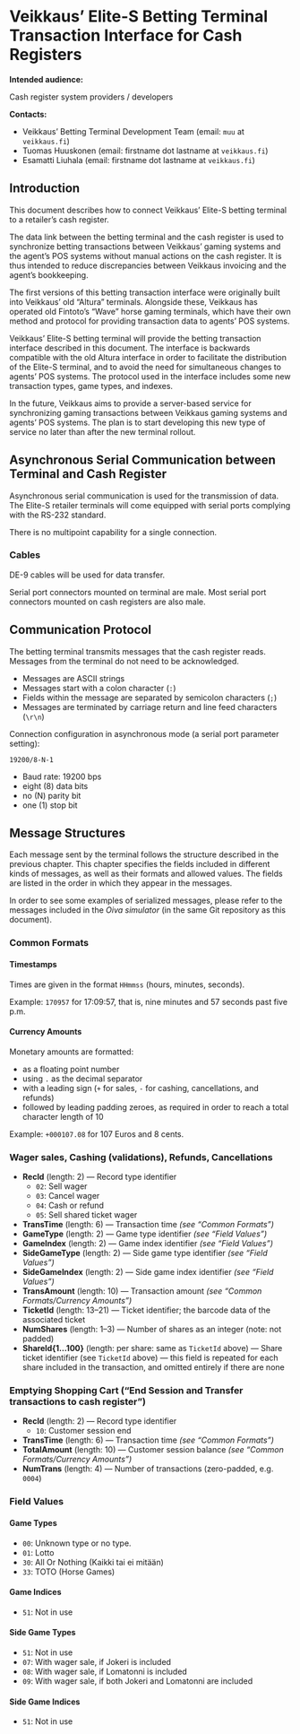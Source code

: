 
Veikkaus’ Elite-S Betting Terminal Transaction Interface for Cash Registers
===============================================================================

**Intended audience:**

Cash register system providers / developers

**Contacts:**

- Veikkaus’ Betting Terminal Development Team (email: `muu` at `veikkaus.fi`)
- Tuomas Huuskonen (email: firstname dot lastname at `veikkaus.fi`)
- Esamatti Liuhala (email: firstname dot lastname at `veikkaus.fi`)


Introduction
-------------------------------------------------------------------------------

This document describes how to connect Veikkaus’ Elite-S betting terminal to a retailer’s cash register.

The data link between the betting terminal and the cash register is used to synchronize betting transactions between Veikkaus’ gaming systems and the agent’s POS systems without manual actions on the cash register. It is thus intended to reduce discrepancies between Veikkaus invoicing and the agent’s bookkeeping.

The first versions of this betting transaction interface were originally built into Veikkaus’ old “Altura” terminals. Alongside these, Veikkaus has operated old Fintoto’s “Wave” horse gaming terminals, which have their own method and protocol for providing transaction data to agents’ POS systems.

Veikkaus’ Elite-S betting terminal will provide the betting transaction interface described in this document. The interface is backwards compatible with the old Altura interface in order to facilitate the distribution of the Elite-S terminal, and to avoid the need for simultaneous changes to agents’ POS systems. The protocol used in the interface includes some new transaction types, game types, and indexes.

In the future, Veikkaus aims to provide a server-based service for synchronizing gaming transactions between Veikkaus gaming systems and agents’ POS systems. The plan is to start developing this new type of service no later than after the new terminal rollout.


Asynchronous Serial Communication between Terminal and Cash Register
-------------------------------------------------------------------------------

Asynchronous serial communication is used for the transmission of data. The Elite-S retailer terminals will come equipped with serial ports complying with the RS-232 standard.

There is no multipoint capability for a single connection.


### Cables

DE-9 cables will be used for data transfer.

Serial port connectors mounted on terminal are male. Most serial port connectors mounted on cash registers are also male.


Communication Protocol
-------------------------------------------------------------------------------

The betting terminal transmits messages that the cash register reads. Messages from the terminal do not need to be acknowledged.

- Messages are ASCII strings
- Messages start with a colon character (`:`)
- Fields within the message are separated by semicolon characters (`;`)
- Messages are terminated by carriage return and line feed characters (`\r\n`)

Connection configuration in asynchronous mode (a serial port parameter setting):

    19200/8-N-1

- Baud rate: 19200 bps
- eight (8) data bits
- no (N) parity bit
- one (1) stop bit


Message Structures
-------------------------------------------------------------------------------

Each message sent by the terminal follows the structure described in the previous chapter. This chapter specifies the fields included in different kinds of messages, as well as their formats and allowed values. The fields are listed in the order in which they appear in the messages.

In order to see some examples of serialized messages, please refer to the messages included in the _Oiva simulator_ (in the same Git repository as this document).


### Common Formats

#### Timestamps

Times are given in the format `HHmmss` (hours, minutes, seconds).

Example: `170957` for 17:09:57, that is, nine minutes and 57 seconds past five p.m.

#### Currency Amounts

Monetary amounts are formatted:

- as a floating point number
- using `.` as the decimal separator
- with a leading sign (`+` for sales, `-` for cashing, cancellations, and refunds)
- followed by leading padding zeroes, as required in order to reach a total character length of 10

Example: `+000107.08` for 107 Euros and 8 cents.


### Wager sales, Cashing (validations), Refunds, Cancellations

- **RecId** (length: 2) — Record type identifier
    - `02`: Sell wager
    - `03`: Cancel wager
    - `04`: Cash or refund
    - `05`: Sell shared ticket wager
- **TransTime** (length: 6) — Transaction time _(see “Common Formats”)_
- **GameType** (length: 2) — Game type identifier _(see “Field Values”)_
- **GameIndex** (length: 2) — Game index identifier _(see “Field Values”)_
- **SideGameType** (length: 2) — Side game type identifier _(see “Field Values”)_
- **SideGameIndex** (length: 2) — Side game index identifier _(see “Field Values”)_
- **TransAmount** (length: 10) — Transaction amount _(see “Common Formats/Currency Amounts”)_
- **TicketId** (length: 13–21) — Ticket identifier; the barcode data of the associated ticket
- **NumShares** (length: 1–3) — Number of shares as an integer (note: not padded)
- **ShareId{1…100}** (length: per share: same as `TicketId` above) — Share ticket identifier (see `TicketId` above) — this field is repeated for each share included in the transaction, and omitted entirely if there are none


### Emptying Shopping Cart (“End Session and Transfer transactions to cash register”)

- **RecId** (length: 2) — Record type identifier
    - `10`: Customer session end
- **TransTime** (length: 6) — Transaction time _(see “Common Formats”)_
- **TotalAmount** (length: 10) — Customer session balance _(see “Common Formats/Currency Amounts”)_
- **NumTrans** (length: 4) — Number of transactions (zero-padded, e.g. `0004`)


### Field Values

#### Game Types

- `00`: Unknown type or no type.
- `01`: Lotto
- `30`: All Or Nothing (Kaikki tai ei mitään)
- `33`: TOTO (Horse Games)

#### Game Indices

- `51`: Not in use

#### Side Game Types

- `51`: Not in use
- `07`: With wager sale, if Jokeri is included
- `08`: With wager sale, if Lomatonni is included
- `09`: With wager sale, if both Jokeri and Lomatonni are included

#### Side Game Indices

- `51`: Not in use













